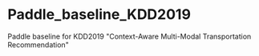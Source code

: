 # Paddle_baseline_KDD2019
Paddle baseline for KDD2019 "Context-Aware Multi-Modal Transportation Recommendation"
